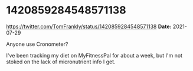 # 1420859284548571138
https://twitter.com/TomFrankly/status/1420859284548571138
**Date:** 2021-07-29

Anyone use Cronometer?

I've been tracking my diet on MyFitnessPal for about a week, but I'm not stoked on the lack of micronutrient info I get.
